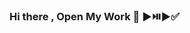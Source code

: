 ### Hi there , Open My Work 👋 ▶️⏯️▶️✅️

<!--
**AthiD89/AthiD89** is a ✨ _special_ ✨ repository because its `README.md` (this file) appears on your GitHub profile.

👋 Hi, I’m @Athi Dlambulo, I'm a Software Engineering Graduate and currently open to job offers
👀 I’m interested in learning more in Software Engineering and perfecting my craft
🌱 I’m currently learning Java and Software Engineering
📫 Email: athi.dlambulo0001@gmail.com
☎️Phone: 0762273175

-->
